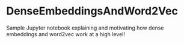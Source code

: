 # DenseEmbeddingsAndWord2Vec

Sample Jupyter notebook explaining and motivating how dense embeddings and word2vec work at a high level!
